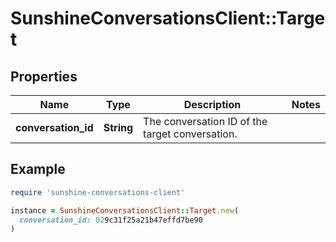 # SunshineConversationsClient::Target

## Properties

| Name | Type | Description | Notes |
| ---- | ---- | ----------- | ----- |
| **conversation_id** | **String** | The conversation ID of the target conversation. |  |

## Example

```ruby
require 'sunshine-conversations-client'

instance = SunshineConversationsClient::Target.new(
  conversation_id: 029c31f25a21b47effd7be90
)
```

